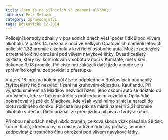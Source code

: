 ```yaml
---
title: Jaro je na silnicích ve znamení alkoholu
authors: Petr Meluzín
category: zpravodajství
tags: Boskovicko 12-2014
---
```


Policejní kontroly odhalily v posledních dnech větší počet řidičů pod vlivem alkoholu. V pátek 14. března v noci ve Velkých Opatovicích naměřili letovičtí policisté 1,32 promile alkoholu v krvi řidiči osobního auta. Muž je podezřelý z trestného činu ohrožení pod vlivem návykové látky. Dvaatřicetiletý cyklista, který byl kontrolován v sobotu v noci v Kunštátě, měl v krvi dokonce 3,08 promile. Policisté mu zakázali další jízdu a bude se u správního orgánu zodpovídat z přestupku.

V úterý 18. března kolem půl čtvrté odpoledne v Boskovicích podnapilý čtyřicetiletý řidič nezvládl řízení na kruhovém objezdu u Kauflandu. Při výjezdu směrem na Mladkov nezvládl řízení, jeho osobní auto se dostalo do protisměru, kde se bokem střetlo s protijedoucím vozidlem. Opilý řidič pokračoval v jízdě do Mladkova, kde však vyjel mimo silnici a narazil do plotu rodinného domku. Policisté mu pak na místě naměřili 3,31 promile alkoholu v dechu. Řidič přiznal, že před jízdou pil pivo a tvrdý alkohol.

Při obou nehodách nebyl nikdo zraněn, celková škoda však přesáhla 28 tisíc korun. Řidič, kterému byl na místě zadržen řidičský průkaz, se bude zodpovídat z trestného činu ohrožení pod vlivem návykové látky.